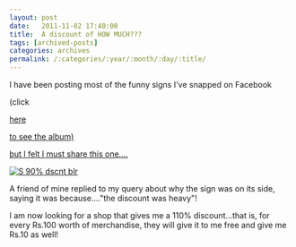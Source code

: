 ```yaml
---
layout: post
date:	2011-11-02 17:40:00
title:  A discount of HOW MUCH???
tags: [archived-posts]
categories: archives
permalink: /:categories/:year/:month/:day/:title/
---
```

I have been posting most of the funny signs I've snapped on Facebook

(click

<a href=""> here 

to see the album)

but I felt I must share this one....

<a href="http://s1142.photobucket.com/albums/n602/Deepapctrsglr/?action=view&amp;current=IMG_0323.jpg" target="_blank"><img src="http://i1142.photobucket.com/albums/n602/Deepapctrsglr/IMG_0323.jpg" border="0" alt="S 90% dscnt blr"></a>


A friend of mine replied to my query about why the sign was on its side, saying it was because...."the discount was heavy"!

I am now looking for a shop that gives me a 110% discount...that is, for every Rs.100 worth of merchandise, they will give it to me free and give me Rs.10 as well!
